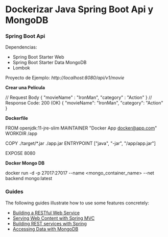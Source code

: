 # Dockerizar Java Spring Boot Api y MongoDB

### Spring Boot Api
Dependencias:
- Spring Boot Starter Web
- Spring Boot Starter Data MongoDB
- Lombok

Proyecto de Ejemplo:
_http://localhost:8080/api/v1/movie_

**Crear una Película**
  
  // Request Body
  {
  "movieName" : "IronMan",
  "category" : "Action"
  }
  // Response
  Code: 200 (OK)
  {
  "movieName": "IronMan",
  "category": "Action"
  }

**Dockerfile**

FROM openjdk:11-jre-slim
MAINTAINER "Docker App <docker@app.com>"
WORKDIR /app

COPY ./target/*.jar ./app.jar
ENTRYPOINT ["java", "-jar", "/app/app.jar"]

EXPOSE 8080

**Docker Mongo DB**

docker run -d -p 27017:27017 --name <mongo_container_name> --net backend mongo:latest

### Guides
The following guides illustrate how to use some features concretely:

* [Building a RESTful Web Service](https://spring.io/guides/gs/rest-service/)
* [Serving Web Content with Spring MVC](https://spring.io/guides/gs/serving-web-content/)
* [Building REST services with Spring](https://spring.io/guides/tutorials/bookmarks/)
* [Accessing Data with MongoDB](https://spring.io/guides/gs/accessing-data-mongodb/)
